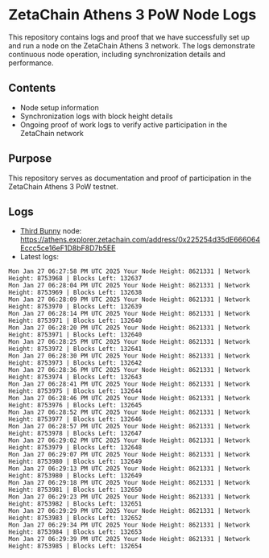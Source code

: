 # ZetaChain Athens 3 PoW Node Logs
This repository contains logs and proof that we have successfully set up and run a node on the ZetaChain Athens 3 network. The logs demonstrate continuous node operation, including synchronization details and performance.

## Contents
- Node setup information
- Synchronization logs with block height details
- Ongoing proof of work logs to verify active participation in the ZetaChain network

## Purpose
This repository serves as documentation and proof of participation in the ZetaChain Athens 3 PoW testnet.

## Logs

- [Third Bunny](https://thirdbunny.xyz/) node: https://athens.explorer.zetachain.com/address/0x225254d35dE666064Eccc5ce16eF1D8bF8D7b5EE
- Latest logs:
```
Mon Jan 27 06:27:58 PM UTC 2025 Your Node Height: 8621331 | Network Height: 8753968 | Blocks Left: 132637
Mon Jan 27 06:28:04 PM UTC 2025 Your Node Height: 8621331 | Network Height: 8753969 | Blocks Left: 132638
Mon Jan 27 06:28:09 PM UTC 2025 Your Node Height: 8621331 | Network Height: 8753970 | Blocks Left: 132639
Mon Jan 27 06:28:14 PM UTC 2025 Your Node Height: 8621331 | Network Height: 8753971 | Blocks Left: 132640
Mon Jan 27 06:28:20 PM UTC 2025 Your Node Height: 8621331 | Network Height: 8753971 | Blocks Left: 132640
Mon Jan 27 06:28:25 PM UTC 2025 Your Node Height: 8621331 | Network Height: 8753972 | Blocks Left: 132641
Mon Jan 27 06:28:30 PM UTC 2025 Your Node Height: 8621331 | Network Height: 8753973 | Blocks Left: 132642
Mon Jan 27 06:28:36 PM UTC 2025 Your Node Height: 8621331 | Network Height: 8753974 | Blocks Left: 132643
Mon Jan 27 06:28:41 PM UTC 2025 Your Node Height: 8621331 | Network Height: 8753975 | Blocks Left: 132644
Mon Jan 27 06:28:46 PM UTC 2025 Your Node Height: 8621331 | Network Height: 8753976 | Blocks Left: 132645
Mon Jan 27 06:28:52 PM UTC 2025 Your Node Height: 8621331 | Network Height: 8753977 | Blocks Left: 132646
Mon Jan 27 06:28:57 PM UTC 2025 Your Node Height: 8621331 | Network Height: 8753978 | Blocks Left: 132647
Mon Jan 27 06:29:02 PM UTC 2025 Your Node Height: 8621331 | Network Height: 8753979 | Blocks Left: 132648
Mon Jan 27 06:29:07 PM UTC 2025 Your Node Height: 8621331 | Network Height: 8753980 | Blocks Left: 132649
Mon Jan 27 06:29:13 PM UTC 2025 Your Node Height: 8621331 | Network Height: 8753980 | Blocks Left: 132649
Mon Jan 27 06:29:18 PM UTC 2025 Your Node Height: 8621331 | Network Height: 8753981 | Blocks Left: 132650
Mon Jan 27 06:29:23 PM UTC 2025 Your Node Height: 8621331 | Network Height: 8753982 | Blocks Left: 132651
Mon Jan 27 06:29:29 PM UTC 2025 Your Node Height: 8621331 | Network Height: 8753983 | Blocks Left: 132652
Mon Jan 27 06:29:34 PM UTC 2025 Your Node Height: 8621331 | Network Height: 8753984 | Blocks Left: 132653
Mon Jan 27 06:29:39 PM UTC 2025 Your Node Height: 8621331 | Network Height: 8753985 | Blocks Left: 132654
```
